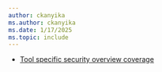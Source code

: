 ```yaml
---
author: ckanyika
ms.author: ckanyika
ms.date: 1/17/2025
ms.topic: include
---
```


- [Tool specific security overview coverage](#tool-specific-security-overview-coverage)



